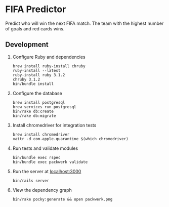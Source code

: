 # FIFA Predictor

Predict who will win the next FIFA match.
The team with the highest number of goals and red cards wins.

## Development

1.  Configure Ruby and dependencies
    ```shell
    brew install ruby-install chruby
    ruby-install --latest
    ruby-install ruby 3.1.2
    chruby 3.1.2
    bin/bundle install
    ```

1.  Configure the database
    ```shell
    brew install postgresql
    brew services run postgresql
    bin/rake db:create
    bin/rake db:migrate
    ```

1.  Install chromedriver for integration tests
    ```shell
    brew install chromedriver
    xattr -d com.apple.quarantine $(which chromedriver)
    ```

1.  Run tests and validate modules
    ```shell
    bin/bundle exec rspec
    bin/bundle exec packwerk validate
    ```

1.  Run the server at [localhost:3000](http://localhost:3000)
    ```shell
    bin/rails server
    ```

1.  View the dependency graph
    ```shell
    bin/rake pocky:generate && open packwerk.png
    ```